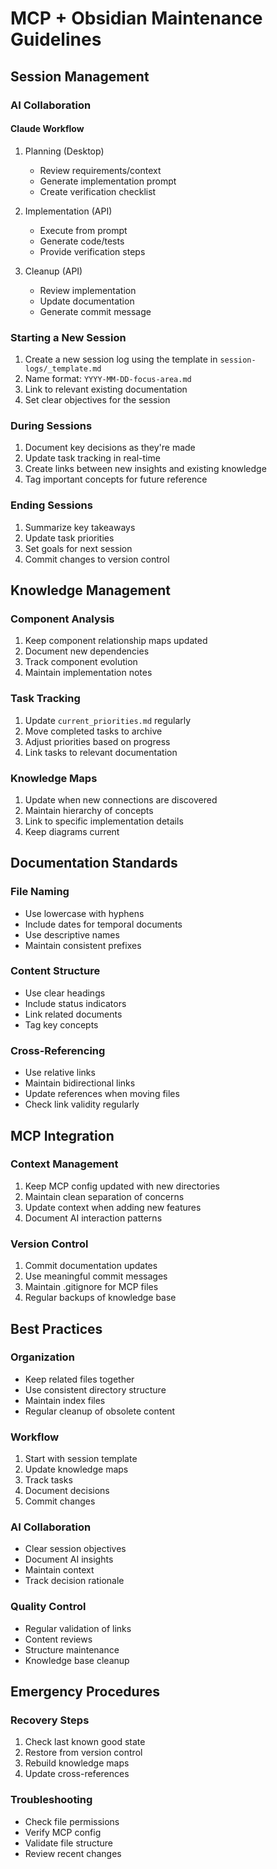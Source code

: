 # MCP + Obsidian Maintenance Guidelines
## Session Management

### AI Collaboration
#### Claude Workflow
1. Planning (Desktop)
   - Review requirements/context
   - Generate implementation prompt
   - Create verification checklist

2. Implementation (API)
   - Execute from prompt
   - Generate code/tests
   - Provide verification steps

3. Cleanup (API)
   - Review implementation
   - Update documentation
   - Generate commit message

### Starting a New Session
1. Create a new session log using the template in `session-logs/_template.md`
2. Name format: `YYYY-MM-DD-focus-area.md`
3. Link to relevant existing documentation
4. Set clear objectives for the session

### During Sessions
1. Document key decisions as they're made
2. Update task tracking in real-time
3. Create links between new insights and existing knowledge
4. Tag important concepts for future reference

### Ending Sessions
1. Summarize key takeaways
2. Update task priorities
3. Set goals for next session
4. Commit changes to version control

## Knowledge Management

### Component Analysis
1. Keep component relationship maps updated
2. Document new dependencies
3. Track component evolution
4. Maintain implementation notes

### Task Tracking
1. Update `current_priorities.md` regularly
2. Move completed tasks to archive
3. Adjust priorities based on progress
4. Link tasks to relevant documentation

### Knowledge Maps
1. Update when new connections are discovered
2. Maintain hierarchy of concepts
3. Link to specific implementation details
4. Keep diagrams current

## Documentation Standards

### File Naming
- Use lowercase with hyphens
- Include dates for temporal documents
- Use descriptive names
- Maintain consistent prefixes

### Content Structure
- Use clear headings
- Include status indicators
- Link related documents
- Tag key concepts

### Cross-Referencing
- Use relative links
- Maintain bidirectional links
- Update references when moving files
- Check link validity regularly

## MCP Integration

### Context Management
1. Keep MCP config updated with new directories
2. Maintain clean separation of concerns
3. Update context when adding new features
4. Document AI interaction patterns

### Version Control
1. Commit documentation updates
2. Use meaningful commit messages
3. Maintain .gitignore for MCP files
4. Regular backups of knowledge base

## Best Practices

### Organization
- Keep related files together
- Use consistent directory structure
- Maintain index files
- Regular cleanup of obsolete content

### Workflow
1. Start with session template
2. Update knowledge maps
3. Track tasks
4. Document decisions
5. Commit changes

### AI Collaboration
- Clear session objectives
- Document AI insights
- Maintain context
- Track decision rationale

### Quality Control
- Regular validation of links
- Content reviews
- Structure maintenance
- Knowledge base cleanup

## Emergency Procedures

### Recovery Steps
1. Check last known good state
2. Restore from version control
3. Rebuild knowledge maps
4. Update cross-references

### Troubleshooting
- Check file permissions
- Verify MCP config
- Validate file structure
- Review recent changes